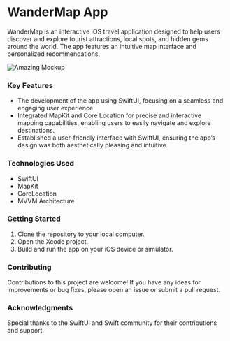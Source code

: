 # WanderMap App
 
WanderMap is an interactive iOS travel application designed to help users discover and explore tourist attractions, local spots, and hidden gems around the world. The app features an intuitive map interface and personalized recommendations.

![Amazing Mockup](https://github.com/DeimanteValunaite/WanderMapApp/assets/110168300/3821baec-bda6-4f4a-9e3b-4f70e17a9098)


### Key Features
- The development of the app using SwiftUI, focusing on a seamless and engaging user experience.
- Integrated MapKit and Core Location for precise and interactive mapping capabilities, enabling users to easily navigate and explore destinations.
- Established a user-friendly interface with SwiftUI, ensuring the app’s design was both aesthetically pleasing and intuitive.

### Technologies Used
- SwiftUI
- MapKit
- CoreLocation
- MVVM Architecture

### Getting Started
1. Clone the repository to your local computer.
2. Open the Xcode project.
3. Build and run the app on your iOS device or simulator.

### Contributing
Contributions to this project are welcome! If you have any ideas for improvements or bug fixes, please open an issue or submit a pull request.

### Acknowledgments
Special thanks to the SwiftUI and Swift community for their contributions and support.
